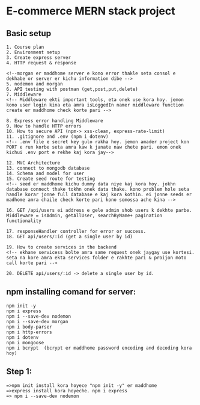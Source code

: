 # E-commerce MERN stack project

## Basic setup

    1. Course plan
    2. Environment setup
    3. Create express server
    4. HTTP request & response

    <!--morgan er maddhome server e kono error thakle seta consol e dekhabe or server er kichu information dibe -->
    5. nodemon and morgan
    6. API testing with postman (get,post,put,delete)
    7. Middleware
    <!-- Middleware ekti important tools, eta onek use kora hoy. jemon kono user login kina eta amra isLoggedIn namer middleware function create er maddhome check korte pari -->

    8. Express error handling Middleware
    9. How to handle HTTP errors
    10. How to secure API (npm-> xss-clean, express-rate-limit)
    11. .gitignore and .env (npm i dotenv)
    <!-- .env file e secret key gulo rakha hoy. jemon amader project kon PORT e run korbe seta amra kaw k janate naw chete pari. emon onek kichui .env port e rekhe kaj kora jay-->

    12. MVC Architecture
    13. connect to mongodb database
    14. Schema and model for user
    15. Create seed route for testing
    <!-- seed er maddhome kichu dummy data niye kaj kora hoy. jokhn database connect thake tokhn onek data thake. kono problem hole seta handle korar jonne full database e kaj kora kothin. ei jonne seeds er madhome amra chaile check korte pari kono somossa ache kina -->

    16. GET /api/users ei address e gele admin shob users k dekhte parbe.
    Middleware = isAdmin, getAllUser, searchByName+ pagination functionality

    17. responseHandler controller for error or success.
    18. GET api/users/:id (get a single user by id)

    19. How to create services in the backend
    <!-- ekhane servicess bolte amra same request onek jaygay use kortesi. seta na kore amra ekta services folder e rakhte pari & proijon moto call korte pari -->

    20. DELETE api/users/:id -> delete a single user by id.

## npm installing comand for server:

    npm init -y
    npm i express
    npm i --save-dev nodemon
    npm i --save-dev morgan
    npm i body-parser
    npm i http-errors
    npm i dotenv
    npm i mongoose
    npm i bcrypt  (bcrypt er maddhome password encoding and decoding kora hoy)

## Step 1:

    =>npm init install kora hoyece "npm init -y" er maddhome
    =>express install kora hoyeche. npm i express
    => npm i --save-dev nodemon

